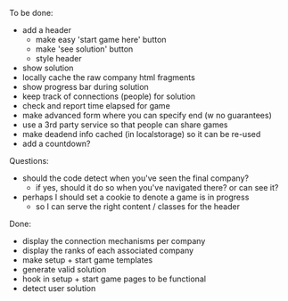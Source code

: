 To be done:

- add a header
  - make easy 'start game here' button
  - make 'see solution' button
  - style header
- show solution
- locally cache the raw company html fragments
- show progress bar during solution
- keep track of connections (people) for solution
- check and report time elapsed for game
- make advanced form where you can specify end (w no guarantees)
- use a 3rd party service so that people can share games
- make deadend info cached (in localstorage) so it can be re-used
- add a countdown?

Questions:

- should the code detect when you've seen the final company?
  - if yes, should it do so when you've navigated there? or can see it?
- perhaps I should set a cookie to denote a game is in progress
  - so I can serve the right content / classes for the header

Done:

- display the connection mechanisms per company
- display the ranks of each associated company
- make setup + start game templates
- generate valid solution
- hook in setup + start game pages to be functional
- detect user solution


